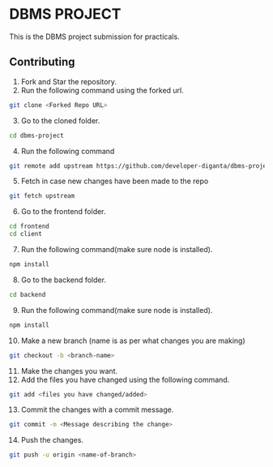 # DBMS PROJECT

This is the DBMS project submission for practicals.

## Contributing

1. Fork and Star the repository.
2. Run the following command using the forked url.
```bash
git clone <Forked Repo URL>
```
3. Go to the cloned folder.
```bash
cd dbms-project
```
4. Run the following command
```bash
git remote add upstream https://github.com/developer-diganta/dbms-project
```
5.  Fetch in case new changes have been made to the repo
```bash
git fetch upstream
```
6. Go to the frontend folder.
```bash
cd frontend
cd client
```
7. Run the following command(make sure node is installed).
```bash
npm install
```
8. Go to the backend folder.
```bash
cd backend
```
9. Run the following command(make sure node is installed).
```bash
npm install
```
10. Make a new branch (name is as per what changes you are making)
```bash
git checkout -b <branch-name>
```
11. Make the changes you want.
12. Add the files you have changed using the following command.
```bash
git add <files you have changed/added>
```
13. Commit the changes with a commit message.
```bash
git commit -m <Message describing the change>
```
14. Push the changes.
```bash
git push -u origin <name-of-branch>
```
